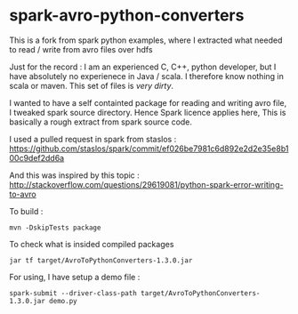 # spark-avro-python-converters
This is a fork from spark python examples, where I extracted what  needed to read / write from avro files over hdfs

Just for the record : I am an experienced C, C++, python developer, but I have absolutely no experienece in Java / scala. 
I therefore know nothing in scala or  maven. This set of files is *very dirty*.

I wanted to have a self containted package for reading and writing avro file, I tweaked spark source directory. 
Hence Spark licence applies here, This is basically a rough extract from spark source code. 

I used a pulled request in spark from staslos : 
https://github.com/staslos/spark/commit/ef026be7981c6d892e2d2e35e8b100c9def2dd6a

And this was inspired by this topic : 
http://stackoverflow.com/questions/29619081/python-spark-error-writing-to-avro


To build : 

```
mvn -DskipTests package
```

To check what is insided compiled packages 

```
jar tf target/AvroToPythonConverters-1.3.0.jar
```

For using, I have setup a demo file :  

```
spark-submit --driver-class-path target/AvroToPythonConverters-1.3.0.jar demo.py
```






